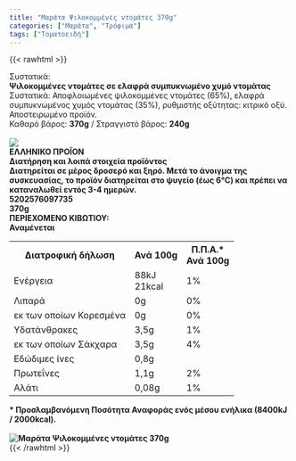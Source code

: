 ```yaml
---
title: "Μαράτα Ψιλοκομμένες ντομάτες 370g"
categories: ["Μαράτα", "Τρόφιμα"]
tags: ["Τοματοειδή"]
---
```

{{< rawhtml >}}

<div class="sload332"><div class="product"><div id="sistatika">Συστατικά:</div><div class="alltext"><b>Ψιλοκομμένες ντομάτες σε ελαφρά συμπυκνωμένο χυμό ντομάτας</b><br>Συστατικά: Αποφλοιωμένες ψιλοκομμένες ντομάτες (65%), ελαφρά συμπυκνωμένος χυμός ντομάτας (35%), ρυθμιστής οξύτητας: κιτρικό οξύ. Αποστειρωμένο προϊόν.<br>Καθαρό βάρος: <b>370g</b> / Στραγγιστό βάρος: <b>240g<br><br><div id="flag"><div id="flagimage"><img src="/media/icons/gr.svg"></div><span id="flagtext"><b>ΕΛΛΗΝΙΚΟ ΠΡΟΪΟΝ</b></span></div></b></div><b><div id="loipa">Διατήρηση και λοιπά στοιχεία προϊόντος</div><div class="alltext">Διατηρείται σε μέρος δροσερό και ξηρό. Μετά το άνοιγμα της συσκευασίας, το προϊόν διατηρείται στο ψυγείο (έως 6°C) και πρέπει να καταναλωθεί εντός 3-4 ημερών.</div><div id="barcode"><div id="barimage1"></div><span id="bartext">5202576097735</span></div><div id="varos"><div id="varosimage1"></div><span id="varostext">370g</span></div><div id="kivotio">ΠΕΡΙΕΧΟΜΕΝΟ ΚΙΒΩΤΙΟΥ:<br>Αναμένεται</div><div class="tabout"><table id="diatable"><tbody><tr><th>Διατροφική δήλωση</th><th>Ανά 100g</th><th>Π.Π.Α.*<br>Ανά 100g</th></tr><tr><td class="texr2">Ενέργεια</td><td class="texr">88kJ<br>21kcal</td><td class="texr">1%</td></tr><tr><td class="texr2">Λιπαρά</td><td class="texr">0g</td><td class="texr">0%</td></tr><tr><td class="gray">εκ των οποίων Κορεσµένα</td><td class="gray2">0g</td><td class="gray2">0%</td></tr><tr><td class="texr2">Yδατάνθρακες</td><td class="texr">3,5g</td><td class="texr">1%</td></tr><tr><td class="gray">εκ των οποίων Σάκχαρα</td><td class="gray2">3,5g</td><td class="gray2">4%</td></tr><tr><td class="texr2">Eδώδιμες ίνες</td><td class="texr">0,8g</td><td class="texr"></td></tr><tr><td class="texr2">Πρωτεΐνες</td><td class="texr">1,1g</td><td class="texr">2%</td></tr><tr><td class="texr2">Αλάτι</td><td class="texr">0,08g</td><td class="texr">1%</td></tr></tbody></table></div><div class="alltext">* Προσλαμβανόμενη Ποσότητα Αναφοράς ενός μέσου ενήλικα (8400kJ / 2000kcal).</div><br><div class="pimg"><img alt="Μαράτα Ψιλοκομμένες ντομάτες 370g" title="Μαράτα Ψιλοκομμένες ντομάτες 370g" src="/media/images/marata-psilokommenes-ntomates-370g.jpg"></div></b></div></div>
{{< /rawhtml >}}


